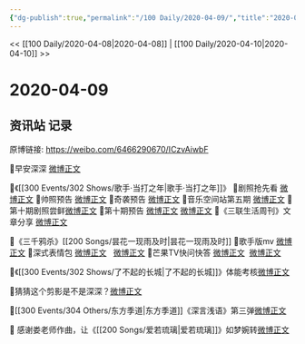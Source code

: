 ```yaml
---
{"dg-publish":true,"permalink":"/100 Daily/2020-04-09/","title":"2020-04-09","created":"2023-04-03T16:46:19.348+08:00","updated":"2023-04-03T16:47:21.804+08:00"}
---
```



<< [[100 Daily/2020-04-08\|2020-04-08]] | [[100 Daily/2020-04-10\|2020-04-10]] >>

# 2020-04-09

## 资讯站 记录

原博链接: https://weibo.com/6466290670/ICzvAiwbF

🎵早安深深 [微博正文](https://m.weibo.cn/6466290670/4491716591895320)

🎵《[[300 Events/302 Shows/歌手·当打之年\|歌手·当打之年]]》
🌿剧照抢先看 [微博正文](https://m.weibo.cn/6466290670/4491729124663623)
🌿帅照预告 [微博正文](https://m.weibo.cn/6466290670/4491756659995225)
🌿奇袭预告 [微博正文](https://m.weibo.cn/6466290670/4491759176168123)
🌿音乐空间站第五期 [微博正文](https://m.weibo.cn/6466290670/4491776481872134)
🌿第十期剧照尝鲜[微博正文](https://m.weibo.cn/6466290670/4491832807499674)
🌿第十期预告
[微博正文](https://m.weibo.cn/6466290670/4491947458929956)
[微博正文](https://m.weibo.cn/6466290670/4491594583153085)
🎵《三联生活周刊》文章分享 [微博正文](https://m.weibo.cn/6466290670/4491922246855461)

🎵《三千鸦杀》[[200 Songs/昙花一现雨及时\|昙花一现雨及时]]
🌿歌手版mv [微博正文](https://m.weibo.cn/6466290670/4491749756426611)
🌿深式表情包 [微博正文](https://m.weibo.cn/6466290670/4491778197446885)   [微博正文](https://m.weibo.cn/6466290670/4491866050963989)
🌿芒果TV快问快答 [微博正文](https://m.weibo.cn/6466290670/4491778558716186)  [微博正文](https://m.weibo.cn/6466290670/4491867040808200)

🎵《[[300 Events/302 Shows/了不起的长城\|了不起的长城]]》体能考核[微博正文](https://m.weibo.cn/6466290670/4491842248720433)

🎵猜猜这个剪影是不是深深？[微博正文](https://m.weibo.cn/6466290670/4491764289361393)

🎵[[300 Events/304 Others/东方季道\|东方季道]]《深言浅语》第三弹[微博正文](https://m.weibo.cn/6466290670/4491591458242590)

🎵 感谢娄老师作曲，让《[[200 Songs/爱若琉璃\|爱若琉璃]]》如梦婉转[微博正文](https://m.weibo.cn/6466290670/4491965586073922)
